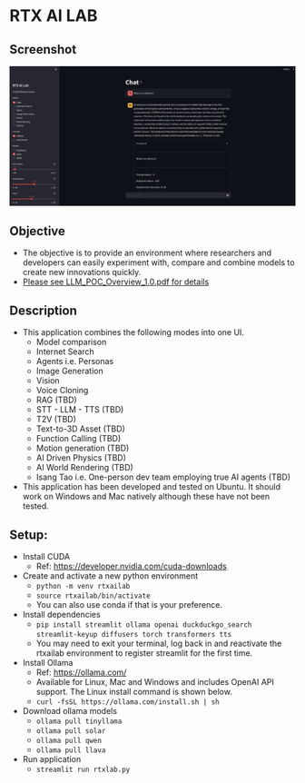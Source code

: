 # RTX AI LAB
## Screenshot
![RTX AI Lab Screenshot](https://github.com/isangtao/rtxailab/blob/main/Screenshot%20from%202024-02-22%2020-10-16.png?raw=true)
## Objective
* The objective is to provide an environment where researchers and developers can easily experiment with, compare and combine models to create new innovations quickly.
* [Please see LLM_POC_Overview_1.0.pdf for details](https://github.com/isangtao/rtxailab/blob/main/LLM_POC_Overview_1.0.pdf)
## Description
* This application combines the following modes into one UI.
  * Model comparison
  * Internet Search
  * Agents i.e. Personas
  * Image Generation
  * Vision
  * Voice Cloning
  * RAG (TBD)
  * STT - LLM - TTS (TBD)
  * T2V (TBD)
  * Text-to-3D Asset (TBD)
  * Function Calling (TBD)
  * Motion generation (TBD)
  * AI Driven Physics (TBD)
  * AI World Rendering (TBD)
  * Isang Tao i.e. One-person dev team employing true AI agents (TBD)
* This application has been developed and tested on Ubuntu. It should work on Windows and Mac natively although these have not been tested.
## Setup:
* Install CUDA
  * Ref: https://developer.nvidia.com/cuda-downloads
* Create and activate a new python environment
  * ```python -m venv rtxailab```
  * ```source rtxailab/bin/activate```
  * You can also use conda if that is your preference.
* Install dependencies 
  * ```pip install streamlit ollama openai duckduckgo_search streamlit-keyup diffusers torch transformers tts```
  * You may need to exit your terminal, log back in and reactivate the rtxailab environment to register streamlit for the first time.
* Install Ollama
  * Ref: https://ollama.com/
  * Available for Linux, Mac and Windows and includes OpenAI API support. The Linux install command is shown below.
  * ```curl -fsSL https://ollama.com/install.sh | sh```
* Download ollama models
  * ```ollama pull tinyllama```
  * ```ollama pull solar```
  * ```ollama pull qwen```
  * ```ollama pull llava```
* Run application
  * ```streamlit run rtxlab.py```
